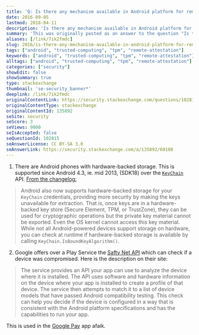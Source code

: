 ```yaml
---
title: 'Q: Is there any mechanism available in Android platform for remote attestation?'
date: 2016-09-05
lastmod: 2018-04-11
description: 'Is there any mechanism available in Android platform for remote attestation?'
summary: 'This was originally posted as an answer to the question "Is there any mechanism available in Android platform for remote attestation?" on security.stackexchange.com.'
aliases: [/link/7ik2fmdc]
slug: 2016/is-there-any-mechanism-available-in-android-platform-for-remote-attestation
tags: ["android", "trusted-computing", "tpm", "remote-attestation"]
keywords: ["android", "trusted-computing", "tpm", "remote-attestation"]
alltags: ["android", "trusted-computing", "tpm", "remote-attestation"]
categories: ["security"]
showEdit: false
showSummary: true
type: stackexchange
thumbnail: 'se-security_banner*'
deeplink: /link/7ik2fmdc
originalContentLink: https://security.stackexchange.com/questions/102815/is-there-any-mechanism-available-in-android-platform-for-remote-attestation
originalContentType: stackexchange
originalContentId: 135892
seSite: security
seScore: 3
seViews: 9000
seIsAccepted: false
seQuestionId: 102815
seAnswerLicense: CC BY-SA 3.0
seAnswerLink: https://security.stackexchange.com/a/135892/60108
---
```

1.  There are Android phones with hardware-backed storage. This is supported since Android 4.3, ie. mid 2013, (SDK18) over the [`KeyChain`](https://developer.android.com/reference/android/security/KeyChain.html) API. [From the changelog:](https://developer.android.com/about/versions/android-4.3.html#Security)

> Android also now supports hardware-backed storage for your `KeyChain` credentials, providing more security by making the keys unavailable for extraction. That is, once keys are in a hardware-backed key store (Secure Element, TPM, or TrustZone), they can be used for cryptographic operations but the private key material cannot be exported. Even the OS kernel cannot access this key material. While not all Android-powered devices support storage on hardware, you can check at runtime if hardware-backed storage is available by calling `KeyChain.IsBoundKeyAlgorithm()`.

2.  Google offers over a Play Service the [Safty Net API](https://developer.android.com/training/safetynet/index.html) which can check if a device was compromised. Here is the description on their site:

> The service provides an API your app can use to analyze the device where it is installed. The API uses software and hardware information on the device where your app is installed to create a profile of that device. The service then attempts to match it to a list of device models that have passed Android compatibility testing. This check can help you decide if the device is configured in a way that is consistent with the Android platform specifications and has the capabilities to run your app.

This is used in the [Google Pay](https://play.google.com/store/apps/details?id=com.google.android.apps.walletnfcrel&hl=en) app afaik.